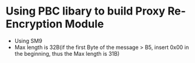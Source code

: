 # Using PBC libary to build Proxy Re-Encryption Module

- Using SM9
- Max length is 32B(if the first Byte of the message > B5, insert 0x00 in the beginning, thus the Max length is 31B)
